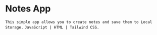 # Notes App
```This simple app allows you to create notes and save them to Local Storage.```
```JavaScript | HTML | Tailwind CSS.```
